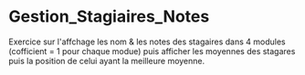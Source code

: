 # Gestion_Stagiaires_Notes

Exercice sur l'affchage les nom & les notes des stagaires dans 4 modules (cofficient = 1 pour chaque modue) puis afficher les moyennes des stagares puis la position de celui ayant la meilleure moyenne.
